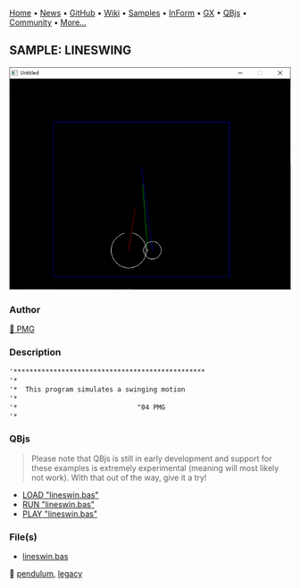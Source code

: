 [Home](https://qb64.com) • [News](../../news.md) • [GitHub](https://github.com/QB64Official/qb64) • [Wiki](https://github.com/QB64Official/qb64/wiki) • [Samples](../../samples.md) • [InForm](../../inform.md) • [GX](../../gx.md) • [QBjs](../../qbjs.md) • [Community](../../community.md) • [More...](../../more.md)

## SAMPLE: LINESWING

![screenshot.png](img/screenshot.png)

### Author

[🐝 PMG](../pmg.md) 

### Description

```text
'************************************************
'*
'*  This program simulates a swinging motion
'*
'*                              "04 PMG
'*
```

### QBjs

> Please note that QBjs is still in early development and support for these examples is extremely experimental (meaning will most likely not work). With that out of the way, give it a try!

* [LOAD "lineswin.bas"](https://qbjs.org/index.html?src=https://qb64.com/samples/lineswing/src/lineswin.bas)
* [RUN "lineswin.bas"](https://qbjs.org/index.html?mode=auto&src=https://qb64.com/samples/lineswing/src/lineswin.bas)
* [PLAY "lineswin.bas"](https://qbjs.org/index.html?mode=play&src=https://qb64.com/samples/lineswing/src/lineswin.bas)

### File(s)

* [lineswin.bas](src/lineswin.bas)

🔗 [pendulum](../pendulum.md), [legacy](../legacy.md)
